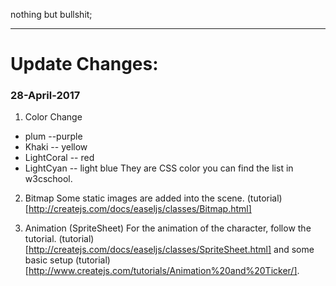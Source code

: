 nothing but bullshit;

***

# Update Changes:
### **28-April-2017**

1. Color Change
  * plum  --purple
  * Khaki  -- yellow
  * LightCoral -- red
  * LightCyan  -- light blue
They are CSS color you can find the list in w3cschool.


2. Bitmap
Some static images are added into the scene.
(tutorial) [http://createjs.com/docs/easeljs/classes/Bitmap.html]

3. Animation (SpriteSheet)
For the animation of the character, follow the tutorial.
(tutorial) [http://createjs.com/docs/easeljs/classes/SpriteSheet.html]
and some basic setup (tutorial) [http://www.createjs.com/tutorials/Animation%20and%20Ticker/].

